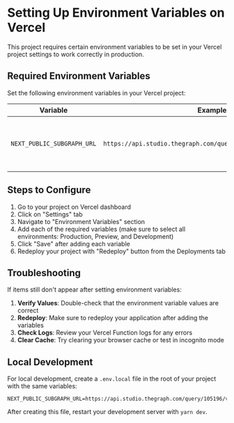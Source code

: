 # Setting Up Environment Variables on Vercel

This project requires certain environment variables to be set in your Vercel project settings to work correctly in production.

## Required Environment Variables

Set the following environment variables in your Vercel project:

| Variable | Example Value | Description |
|----------|--------------|-------------|
| `NEXT_PUBLIC_SUBGRAPH_URL` | `https://api.studio.thegraph.com/query/105196/vhackv2/version/latest` | The GraphQL endpoint for The Graph subgraph |

## Steps to Configure

1. Go to your project on Vercel dashboard
2. Click on "Settings" tab
3. Navigate to "Environment Variables" section
4. Add each of the required variables (make sure to select all environments: Production, Preview, and Development)
5. Click "Save" after adding each variable
6. Redeploy your project with "Redeploy" button from the Deployments tab

## Troubleshooting

If items still don't appear after setting environment variables:

1. **Verify Values**: Double-check that the environment variable values are correct
2. **Redeploy**: Make sure to redeploy your application after adding the variables
3. **Check Logs**: Review your Vercel Function logs for any errors
4. **Clear Cache**: Try clearing your browser cache or test in incognito mode

## Local Development

For local development, create a `.env.local` file in the root of your project with the same variables:

```
NEXT_PUBLIC_SUBGRAPH_URL=https://api.studio.thegraph.com/query/105196/vhackv2/version/latest
```

After creating this file, restart your development server with `yarn dev`. 